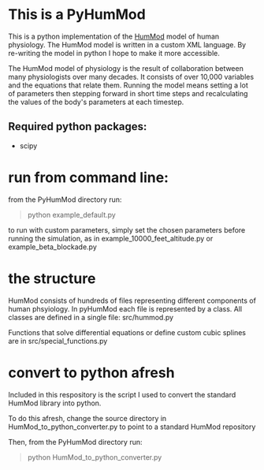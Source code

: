 # This is a PyHumMod
This is a python implementation of the [HumMod](https://hummod.org/) model of human physiology. The HumMod model is written in a custom XML language. By re-writing the model in python I hope to make it more accessible.

The HumMod model of physiology is the result of collaboration between many physiologists over many decades. It consists of over 10,000 variables and the equations that relate them. Running the model means setting a lot of parameters then stepping forward in short time steps and recalculating the values of the body's parameters at each timestep.


## Required python packages:
- scipy


# run from command line:
from the PyHumMod directory run:
> python example_default.py

to run with custom parameters, simply set the chosen parameters before running the simulation, as in example_10000_feet_altitude.py or example_beta_blockade.py


# the structure
HumMod consists of hundreds of files representing different components of human phsyiology. In pyHumMod each file is represented by a class. All classes are defined in a single file: src/hummod.py

Functions that solve differential equations or define custom cubic splines are in src/special_functions.py


# convert to python afresh
Included in this respository is the script I used to convert the standard HumMod library into python.

To do this afresh, change the source directory in HumMod_to_python_converter.py to point to a standard HumMod repository

Then, from the PyHumMod directory run:
> python HumMod_to_python_converter.py
